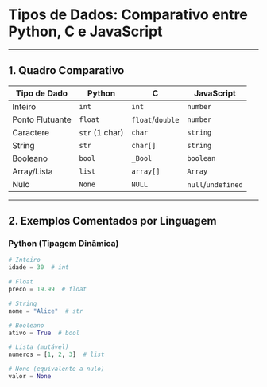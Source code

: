 # Tipos de Dados: Comparativo entre Python, C e JavaScript

---

## 1. Quadro Comparativo

| Tipo de Dado   | Python          | C               | JavaScript      |
|----------------|-----------------|-----------------|-----------------|
| Inteiro        | `int`           | `int`           | `number`        |
| Ponto Flutuante| `float`         | `float`/`double`| `number`        |
| Caractere      | `str` (1 char)  | `char`          | `string`        |
| String         | `str`           | `char[]`        | `string`        |
| Booleano       | `bool`          | `_Bool`         | `boolean`       |
| Array/Lista    | `list`          | `array[]`       | `Array`         |
| Nulo           | `None`          | `NULL`          | `null`/`undefined` |

---

## 2. Exemplos Comentados por Linguagem

### **Python** (Tipagem Dinâmica)
```python
# Inteiro
idade = 30  # int

# Float
preco = 19.99  # float

# String
nome = "Alice"  # str

# Booleano
ativo = True  # bool

# Lista (mutável)
numeros = [1, 2, 3]  # list

# None (equivalente a nulo)
valor = None
